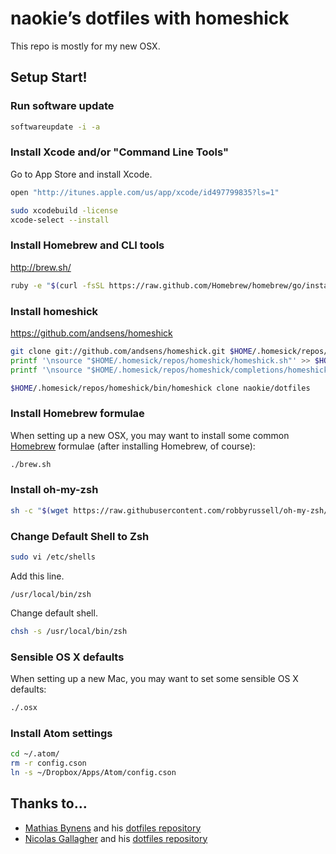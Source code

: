 # naokie’s dotfiles with homeshick

This repo is mostly for my new OSX.

## Setup Start!

### Run software update

```bash
softwareupdate -i -a
```

### Install Xcode and/or "Command Line Tools"

Go to App Store and install Xcode.

```bash
open "http://itunes.apple.com/us/app/xcode/id497799835?ls=1"
```

```bash
sudo xcodebuild -license
xcode-select --install
```

### Install Homebrew and CLI tools

http://brew.sh/

```bash
ruby -e "$(curl -fsSL https://raw.github.com/Homebrew/homebrew/go/install)"
```

### Install homeshick

https://github.com/andsens/homeshick

```bash
git clone git://github.com/andsens/homeshick.git $HOME/.homesick/repos/homeshick
printf '\nsource "$HOME/.homesick/repos/homeshick/homeshick.sh"' >> $HOME/.bashrc
printf '\nsource "$HOME/.homesick/repos/homeshick/completions/homeshick-completion.bash"' >> $HOME/.bashrc
```

```bash
$HOME/.homesick/repos/homeshick/bin/homeshick clone naokie/dotfiles
```

### Install Homebrew formulae

When setting up a new OSX, you may want to install some common [Homebrew](http://brew.sh/) formulae (after installing Homebrew, of course):

```bash
./brew.sh
```

### Install oh-my-zsh

```bash
sh -c "$(wget https://raw.githubusercontent.com/robbyrussell/oh-my-zsh/master/tools/install.sh -O -)"
```

### Change Default Shell to Zsh

```bash
sudo vi /etc/shells
```

Add this line.

```
/usr/local/bin/zsh
```

Change default shell.

```bash
chsh -s /usr/local/bin/zsh
```

### Sensible OS X defaults

When setting up a new Mac, you may want to set some sensible OS X defaults:

```bash
./.osx
```

### Install Atom settings

```bash
cd ~/.atom/
rm -r config.cson
ln -s ~/Dropbox/Apps/Atom/config.cson
```

## Thanks to…

* [Mathias Bynens](http://mathiasbynens.be/) and his [dotfiles repository](https://github.com/mathiasbynens/dotfiles)
* [Nicolas Gallagher](http://nicolasgallagher.com/) and his [dotfiles repository](https://github.com/necolas/dotfiles)

